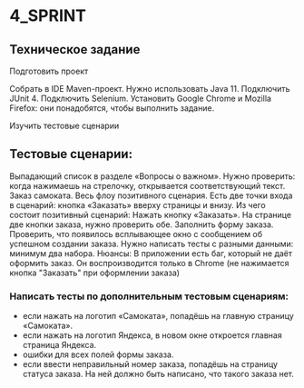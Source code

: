 # 4_SPRINT

## Техническое задание
Подготовить проект

Собрать в IDE Maven-проект. Нужно использовать Java 11. Подключить JUnit 4. Подключить Selenium. Установить Google Chrome и Mozilla Firefox: они понадобятся, чтобы выполнить задание.

Изучить тестовые сценарии

## Тестовые сценарии:
Выпадающий список в разделе «Вопросы о важном». Нужно проверить: когда нажимаешь на стрелочку, открывается соответствующий текст.
Заказ самоката. Весь флоу позитивного сценария. Есть две точки входа в сценарий: кнопка «Заказать» вверху страницы и внизу. Из чего состоит позитивный сценарий:
Нажать кнопку «Заказать». На странице две кнопки заказа, нужно проверить обе.
Заполнить форму заказа.
Проверить, что появилось всплывающее окно с сообщением об успешном создании заказа. Нужно написать тесты с разными данными: минимум два набора.
Нюансы:
В приложении есть баг, который не даёт оформить заказ. Он воспроизводится только в Chrome (не нажимается кнопка "Заказать" при оформлении заказа)

### Написать тесты по дополнительным тестовым сценариям:
- если нажать на логотип «Самоката», попадёшь на главную страницу «Самоката».
- если нажать на логотип Яндекса, в новом окне откроется главная страница Яндекса.
- ошибки для всех полей формы заказа.
- если ввести неправильный номер заказа, попадёшь на страницу статуса заказа. На ней должно быть написано, что такого заказа нет.
 
 
